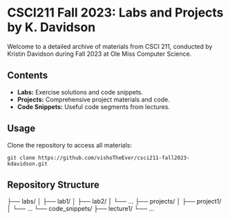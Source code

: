 # CSCI211 Fall 2023: Labs and Projects by K. Davidson

Welcome to a detailed archive of materials from CSCI 211, conducted by Kristin Davidson during Fall 2023 at Ole Miss Computer Science.

## Contents
- **Labs:** Exercise solutions and code snippets.
- **Projects:** Comprehensive project materials and code.
- **Code Snippets:** Useful code segments from lectures.

## Usage
Clone the repository to access all materials:
```shell
git clone https://github.com/vishoTheEver/csci211-fall2023-kdavidson.git
```
## Repository Structure
├── labs/
│   ├── lab1/
│   ├── lab2/
│   └── ...
├── projects/
│   ├── project1/
│   └── ...
└── code_snippets/
    ├── lecture1/
    └── ...
